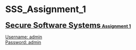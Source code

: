 # SSS_Assignment_1
<u>

<font size="5" ><b>Secure Software Systems</b></font>
<b>Assignment 1</b>

  
  
  
Username: admin
<br>
Password: admin
